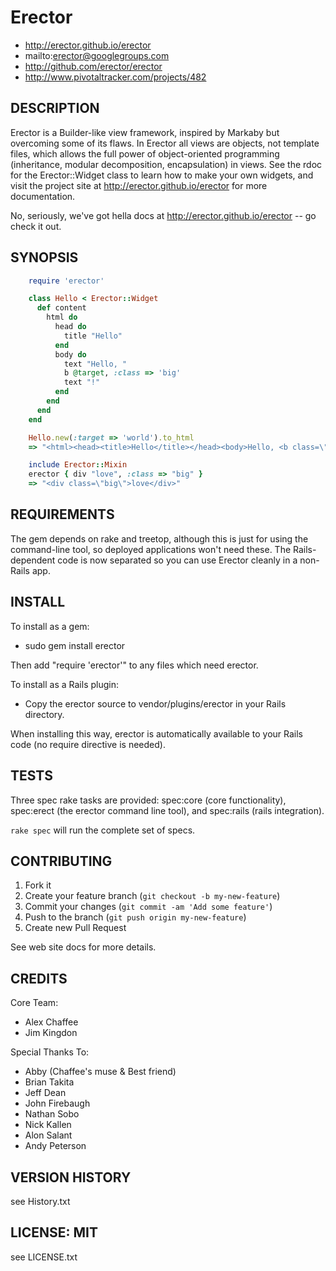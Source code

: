 # Erector

* http://erector.github.io/erector
* mailto:erector@googlegroups.com
* http://github.com/erector/erector
* http://www.pivotaltracker.com/projects/482

## DESCRIPTION

Erector is a Builder-like view framework, inspired by Markaby but overcoming
some of its flaws. In Erector all views are objects, not template files,
which allows the full power of object-oriented programming (inheritance,
modular decomposition, encapsulation) in views. See the rdoc for the
Erector::Widget class to learn how to make your own widgets, and visit the
project site at http://erector.github.io/erector for more documentation.

No, seriously, we've got hella docs at http://erector.github.io/erector -- go
check it out.

## SYNOPSIS
```ruby
    require 'erector'

    class Hello < Erector::Widget
      def content
        html do
          head do
            title "Hello"
          end
          body do
            text "Hello, "
            b @target, :class => 'big'
            text "!"
          end
        end
      end
    end

    Hello.new(:target => 'world').to_html
    => "<html><head><title>Hello</title></head><body>Hello, <b class=\"big\">world</b>!</body></html>"

    include Erector::Mixin
    erector { div "love", :class => "big" }
    => "<div class=\"big\">love</div>"
```
## REQUIREMENTS

The gem depends on rake and treetop, although this is just for using the command-line tool,
so deployed applications won't need these. The Rails-dependent code is now separated so
you can use Erector cleanly in a non-Rails app.

## INSTALL

To install as a gem:

* sudo gem install erector

Then add "require 'erector'" to any files which need erector.

To install as a Rails plugin:

* Copy the erector source to vendor/plugins/erector in your Rails directory.

When installing this way, erector is automatically available to your Rails code
(no require directive is needed).

## TESTS

Three spec rake tasks are provided: spec:core (core functionality),
spec:erect (the erector command line tool), and spec:rails (rails integration).

`rake spec` will run the complete set of specs.

## CONTRIBUTING

1. Fork it
2. Create your feature branch (`git checkout -b my-new-feature`)
3. Commit your changes (`git commit -am 'Add some feature'`)
4. Push to the branch (`git push origin my-new-feature`)
5. Create new Pull Request

See web site docs for more details.

## CREDITS

Core Team:
* Alex Chaffee
* Jim Kingdon

Special Thanks To:
* Abby (Chaffee's muse & Best friend)
* Brian Takita
* Jeff Dean
* John Firebaugh
* Nathan Sobo
* Nick Kallen
* Alon Salant
* Andy Peterson

## VERSION HISTORY

see History.txt

## LICENSE: MIT

see LICENSE.txt
